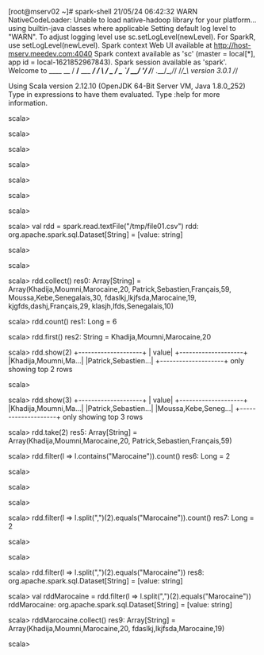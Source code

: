[root@mserv02 ~]# spark-shell 
21/05/24 06:42:32 WARN NativeCodeLoader: Unable to load native-hadoop library for your platform... using builtin-java classes where applicable
Setting default log level to "WARN".
To adjust logging level use sc.setLogLevel(newLevel). For SparkR, use setLogLevel(newLevel).
Spark context Web UI available at http://host-mserv.meedev.com:4040
Spark context available as 'sc' (master = local[*], app id = local-1621852967843).
Spark session available as 'spark'.
Welcome to
      ____              __
     / __/__  ___ _____/ /__
    _\ \/ _ \/ _ `/ __/  '_/
   /___/ .__/\_,_/_/ /_/\_\   version 3.0.1
      /_/
         
Using Scala version 2.12.10 (OpenJDK 64-Bit Server VM, Java 1.8.0_252)
Type in expressions to have them evaluated.
Type :help for more information.

scala> 

scala> 

scala> 

scala> 

scala> 

scala> 

scala> 

scala> val rdd = spark.read.textFile("/tmp/file01.csv")
rdd: org.apache.spark.sql.Dataset[String] = [value: string]

scala> 

scala> 

scala> rdd.collect()
res0: Array[String] = Array(Khadija,Moumni,Marocaine,20, Patrick,Sebastien,Français,59, Moussa,Kebe,Senegalais,30, fdaslkj,lkjfsda,Marocaine,19, kjgfds,dashj,Français,29, klasjh,lfds,Senegalais,10)

scala> rdd.count()
res1: Long = 6

scala> rdd.first()
res2: String = Khadija,Moumni,Marocaine,20

scala> rdd.show(2)
+--------------------+
|               value|
+--------------------+
|Khadija,Moumni,Ma...|
|Patrick,Sebastien...|
+--------------------+
only showing top 2 rows


scala> 

scala> rdd.show(3)
+--------------------+
|               value|
+--------------------+
|Khadija,Moumni,Ma...|
|Patrick,Sebastien...|
|Moussa,Kebe,Seneg...|
+--------------------+
only showing top 3 rows


scala> rdd.take(2)
res5: Array[String] = Array(Khadija,Moumni,Marocaine,20, Patrick,Sebastien,Français,59)

scala> rdd.filter(l => l.contains("Marocaine")).count()
res6: Long = 2

scala> 

scala> 

scala> 

scala> rdd.filter(l => l.split(",")(2).equals("Marocaine")).count()
res7: Long = 2

scala> 

scala> 

scala> rdd.filter(l => l.split(",")(2).equals("Marocaine"))
res8: org.apache.spark.sql.Dataset[String] = [value: string]

scala> val rddMarocaine = rdd.filter(l => l.split(",")(2).equals("Marocaine"))
rddMarocaine: org.apache.spark.sql.Dataset[String] = [value: string]

scala> rddMarocaine.collect()
res9: Array[String] = Array(Khadija,Moumni,Marocaine,20, fdaslkj,lkjfsda,Marocaine,19)

scala> 
